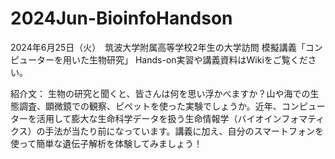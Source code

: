 # 2024Jun-BioinfoHandson
2024年6月25日（火）　筑波大学附属高等学校2年生の大学訪問
模擬講義「コンピューターを用いた生物研究」
Hands-on実習や講義資料はWikiをご覧ください。

紹介文：
生物の研究と聞くと、皆さんは何を思い浮かべますか？山や海での生態調査、顕微鏡での観察、ピペットを使った実験でしょうか。近年、コンピューターを活用して膨大な生命科学データを扱う生命情報学（バイオインフォマティクス）の手法が当たり前になっています。講義に加え、自分のスマートフォンを使って簡単な遺伝子解析を体験してみましょう！
